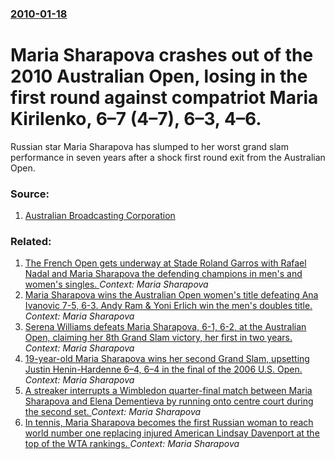 ### [2010-01-18](/news/2010/01/18/index.md)

# Maria Sharapova crashes out of the 2010 Australian Open, losing in the first round against compatriot Maria Kirilenko, 6&ndash;7 (4&ndash;7), 6&ndash;3, 4&ndash;6. 

Russian star Maria Sharapova has slumped to her worst grand slam performance in seven years after a shock first round exit from the Australian Open.


### Source:

1. [Australian Broadcasting Corporation](http://www.abc.net.au/news/2010-01-18/sharapova-dumped-in-opening-round/1213620)

### Related:

1. [The French Open gets underway at Stade Roland Garros with Rafael Nadal and Maria Sharapova the defending champions in men's and women's singles. ](/news/2015/05/24/the-french-open-gets-underway-at-stade-roland-garros-with-rafael-nadal-and-maria-sharapova-the-defending-champions-in-men-s-and-women-s-sing.md) _Context: Maria Sharapova_
2. [ Maria Sharapova wins the Australian Open women's title defeating Ana Ivanovic 7-5, 6-3. Andy Ram & Yoni Erlich win the men's doubles title. ](/news/2008/01/26/maria-sharapova-wins-the-australian-open-women-s-title-defeating-ana-ivanovic-7-5-6-3-andy-ram-yoni-erlich-win-the-men-s-doubles-title.md) _Context: Maria Sharapova_
3. [ Serena Williams defeats Maria Sharapova, 6-1, 6-2, at the Australian Open, claiming her 8th Grand Slam victory, her first in two years. ](/news/2007/01/27/serena-williams-defeats-maria-sharapova-6-1-6-2-at-the-australian-open-claiming-her-8th-grand-slam-victory-her-first-in-two-years.md) _Context: Maria Sharapova_
4. [ 19-year-old Maria Sharapova wins her second Grand Slam, upsetting Justin Henin-Hardenne 6&ndash;4, 6&ndash;4 in the final of the 2006 U.S. Open. ](/news/2006/09/9/19-year-old-maria-sharapova-wins-her-second-grand-slam-upsetting-justin-henin-hardenne-6-ndash-4-6-ndash-4-in-the-final-of-the-2006-u-s.md) _Context: Maria Sharapova_
5. [ A streaker interrupts a Wimbledon quarter-final match between Maria Sharapova and Elena Dementieva by running onto centre court during the second set. ](/news/2006/07/4/a-streaker-interrupts-a-wimbledon-quarter-final-match-between-maria-sharapova-and-elena-dementieva-by-running-onto-centre-court-during-the.md) _Context: Maria Sharapova_
6. [ In tennis, Maria Sharapova becomes the first Russian woman to reach world number one replacing injured American Lindsay Davenport at the top of the WTA rankings. ](/news/2005/08/22/in-tennis-maria-sharapova-becomes-the-first-russian-woman-to-reach-world-number-one-replacing-injured-american-lindsay-davenport-at-the-to.md) _Context: Maria Sharapova_
